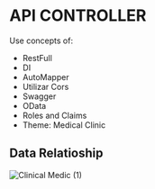 # API CONTROLLER 

Use concepts of:
- RestFull
- DI
- AutoMapper
- Utilizar Cors
- Swagger
- OData
- Roles and Claims
- Theme: Medical Clinic

## Data Relatioship
![Clinical Medic  (1)](https://user-images.githubusercontent.com/69880922/180873351-da7be91e-44b3-4ac0-95fe-6520da7abb22.png)
